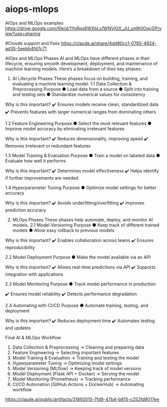 # aiops-mlops
AIOps and MLOps examples
https://drive.google.com/file/d/1YoRqs6WXbLs1WNVjGX_JU_un8t0OqcGP/view?usp=sharing

#Cloude support and fixes 
https://claude.ai/share/4dd90cc1-0785-4924-ad35-5eebb4fd7c71



AIOps and MLOps Phases
AI and MLOps have different phases in their lifecycle, ensuring smooth
development, deployment, and maintenance of machine learning models. Here’s a
breakdown of their key phases:
1. AI Lifecycle Phases
These phases focus on building, training, and evaluating a machine learning
model.
1.1 Data Collection & Preprocessing
Purpose
● Load data from a source
● Split into training and testing sets
● Standardize numerical values for consistency

Why is this important?
✔️ Ensures models receive clean, standardized data
✔️ Prevents features with larger numerical ranges from dominating others


1.2 Feature Engineering
Purpose
● Select the most relevant features
● Improve model accuracy by eliminating irrelevant features

Why is this important?
✔️ Reduces dimensionality, improving speed
✔️ Removes irrelevant or redundant features


1.3 Model Training & Evaluation
Purpose
● Train a model on labeled data
● Evaluate how well it performs

Why is this important?
✔️ Determines model effectiveness
✔️ Helps identify if further improvements are needed


1.4 Hyperparameter Tuning
Purpose
● Optimize model settings for better accuracy

Why is this important?
✔️ Avoids underfitting/overfitting
✔️ Improves prediction accuracy


2. MLOps Phases
These phases help automate, deploy, and monitor AI models.
2.1 Model Versioning
Purpose
● Keep track of different trained models
● Allow easy rollback to previous models

Why is this important?
✔️ Enables collaboration across teams
✔️ Ensures reproducibility

2.2 Model Deployment
Purpose
● Make the model available via an API

Why is this important?
✔️ Allows real-time predictions via API
✔️ Supports integration with applications

2.3 Model Monitoring
Purpose
● Track model performance in production

✔️ Ensures model reliability
✔️ Detects performance degradation

2.4 Automating with CI/CD
Purpose
● Automate training, testing, and deployment

Why is this important?
✔️ Reduces deployment time
✔️ Automates testing and updates

Final AI & MLOps Workflow
1. Data Collection & Preprocessing → Cleaning and preparing data
2. Feature Engineering → Selecting important features
3. Model Training & Evaluation → Training and testing the model
4. Hyperparameter Tuning → Optimizing model settings
5. Model Versioning (MLflow) → Keeping track of model versions
6. Model Deployment (Flask API + Docker) → Serving the model
7. Model Monitoring (Prometheus) → Tracking performance
8. CI/CD Automation (GitHub Actions + DockerHub) → Automating
workflow





https://claude.ai/public/artifacts/31892015-7fd9-47b4-b815-c252fd9017ee